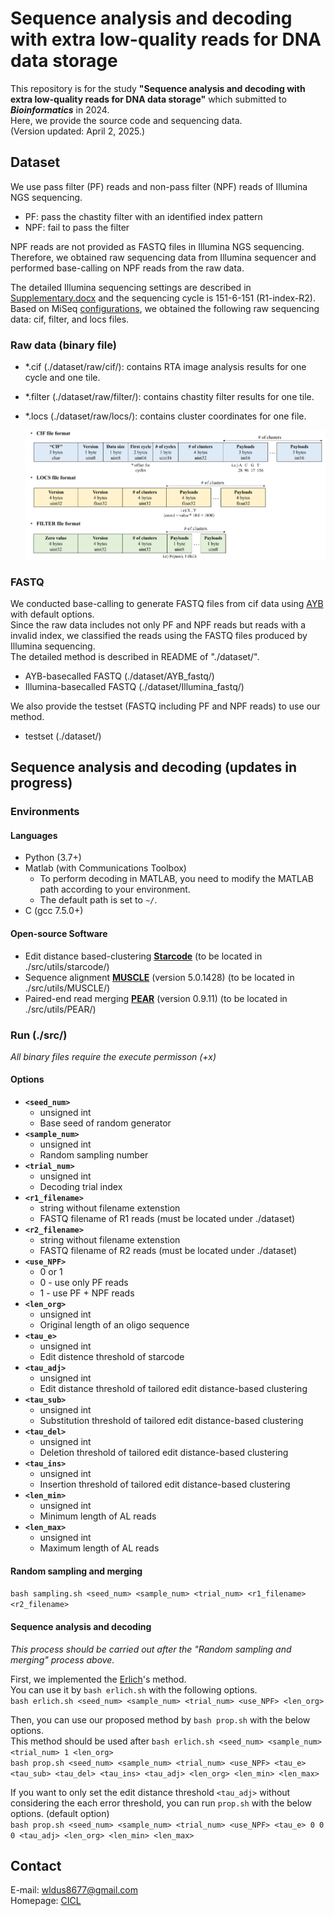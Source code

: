 # Sequence analysis and decoding with extra low-quality reads for DNA data storage
This repository is for the study **"Sequence analysis and decoding with extra low-quality reads for DNA data storage"** which submitted to **_Bioinformatics_** in 2024.  
Here, we provide the source code and sequencing data.  
(Version updated: April 2, 2025.)  

## Dataset
We use pass filter (PF) reads and non-pass filter (NPF) reads of Illumina NGS sequencing.  
- PF: pass the chastity filter with an identified index pattern  
- NPF: fail to pass the filter  

NPF reads are not provided as FASTQ files in Illumina NGS sequencing.  
Therefore, we obtained raw sequencing data from Illumina sequencer and performed base-calling on NPF reads from the raw data.  

The detailed Illumina sequencing settings are described in [Supplementary.docx](https://github.com/PParkJy/SAD-DNAstorage/blob/main/Supplementary.docx) and the sequencing cycle is 151-6-151 (R1-index-R2).   
Based on MiSeq [configurations](https://support.illumina.com/downloads/miseq-product-documentation.html), we obtained the following raw sequencing data: cif, filter, and locs files.    

### Raw data (binary file)  
- *.cif (./dataset/raw/cif/): contains RTA image analysis results for one cycle and one tile.
- *.filter (./dataset/raw/filter/): contains chastity filter results for one tile.
- *.locs (./dataset/raw/locs/): contains cluster coordinates for one file.   

  ![raw_format](./img/raw_format.png)

### FASTQ 
We conducted base-calling to generate FASTQ files from cif data using [AYB](https://github.com/timmassingham/AYB2/) with default options.   
Since the raw data includes not only PF and NPF reads but reads with a invalid index, we classified the reads using the FASTQ files produced by Illumina sequencing.  
The detailed method is described in README of "./dataset/".

- AYB-basecalled FASTQ (./dataset/AYB_fastq/)
- Illumina-basecalled FASTQ (./dataset/Illumina_fastq/)

We also provide the testset (FASTQ including PF and NPF reads) to use our method.  
- testset (./dataset/)

## Sequence analysis and decoding (updates in progress)
### Environments
#### Languages
- Python (3.7+)
- Matlab (with Communications Toolbox)
  - To perform decoding in MATLAB, you need to modify the MATLAB path according to your environment.
  - The default path is set to `~/`.
- C (gcc 7.5.0+)

#### Open-source Software
- Edit distance based-clustering **[Starcode](https://github.com/gui11aume/starcode)** (to be located in ./src/utils/starcode/)
- Sequence alignment **[MUSCLE](https://github.com/rcedgar/muscle)** (version 5.0.1428) (to be located in ./src/utils/MUSCLE/)
- Paired-end read merging **[PEAR](https://github.com/tseemann/PEAR)** (version 0.9.11) (to be located in ./src/utils/PEAR/)

### Run (./src/)
*All binary files require the execute permisson (+x)*  

#### Options
- **`<seed_num>`** 
  - unsigned int
  - Base seed of random generator 
- **`<sample_num>`** 
  - unsigned int
  - Random sampling number  
- **`<trial_num>`** 
  - unsigned int
  - Decoding trial index 
- **`<r1_filename>`** 
  - string without filename extenstion
  - FASTQ filename of R1 reads (must be located under ./dataset)  
- **`<r2_filename>`** 
  - string without filename extenstion
  - FASTQ filename of R2 reads (must be located under ./dataset)  
- **`<use_NPF>`** 
  - 0 or 1
  - 0 - use only PF reads
  - 1 - use PF + NPF reads 
- **`<len_org>`** 
  - unsigned int
  - Original length of an oligo sequence 
- **`<tau_e>`** 
  - unsigned int
  - Edit distence threshold of starcode
- **`<tau_adj>`** 
  - unsigned int 
  - Edit distance threshold of tailored edit distance-based clustering 
- **`<tau_sub>`** 
  - unsigned int
  - Substitution threshold of tailored edit distance-based clustering 
- **`<tau_del>`** 
  - unsigned int
  - Deletion threshold of tailored edit distance-based clustering 
- **`<tau_ins>`** 
  - unsigned int
  - Insertion threshold of tailored edit distance-based clustering 
- **`<len_min>`** 
  - unsigned int
  - Minimum length of AL reads 
- **`<len_max>`** 
  - unsigned int
  - Maximum length of AL reads 

#### Random sampling and merging
`bash sampling.sh <seed_num> <sample_num> <trial_num> <r1_filename> <r2_filename>`

#### Sequence analysis and decoding
*This process should be carried out after the "Random sampling and merging" process above.*  

First, we implemented the [Erlich](https://github.com/TeamErlich/dna-fountain)'s method.  
You can use it by `bash erlich.sh` with the following options.  
`bash erlich.sh <seed_num> <sample_num> <trial_num> <use_NPF> <len_org>`

Then, you can use our proposed method by `bash prop.sh` with the below options.   
This method should be used after `bash erlich.sh <seed_num> <sample_num> <trial_num> 1 <len_org>`   
`bash prop.sh <seed_num> <sample_num> <trial_num> <use_NPF> <tau_e> <tau_sub> <tau_del> <tau_ins> <tau_adj> <len_org> <len_min> <len_max>`  

If you want to only set the edit distance threshold `<tau_adj>` without considering the each error threshold, you can run `prop.sh` with the below options. (default option)  
`bash prop.sh <seed_num> <sample_num> <trial_num> <use_NPF> <tau_e> 0 0 0 <tau_adj> <len_org> <len_min> <len_max>`  

## Contact
E-mail: wldus8677@gmail.com  
Homepage: [CICL](http://cctl.jnu.ac.kr/)  

